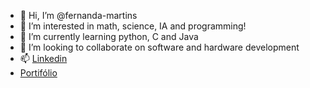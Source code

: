 - 👋 Hi, I’m @fernanda-martins
- 👀 I’m interested in math, science, IA and programming!
- 🌱 I’m currently learning python, C and Java
- 💞️ I’m looking to collaborate on software and hardware development
- 📫 [Linkedin](linkedin.com/in/fernanda-ferreira-martins)
- [Portifólio](https://www.canva.com/design/DAFN0R-NhAI/QYdw1q1Wgwdh-W4-_Erpzg/view?utm_content=DAFN0R-NhAI&utm_campaign=designshare&utm_medium=link&utm_source=publishpresent)
